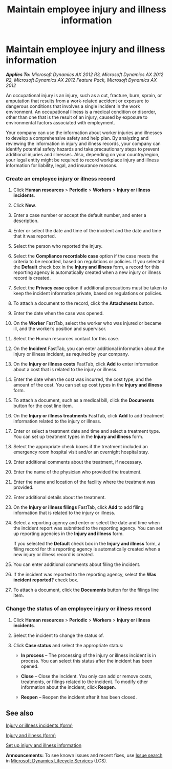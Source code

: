 ﻿---
title: Maintain employee injury and illness information
TOCTitle: Maintain employee injury and illness information
ms:assetid: c439a39e-f97d-42b0-9e9e-19a88ed27a21
ms:mtpsurl: https://technet.microsoft.com/en-us/library/Hh335177(v=AX.60)
ms:contentKeyID: 36687400
ms.date: 04/18/2014
mtps_version: v=AX.60
f1_keywords:
- employee
- worker
- sick
- ill
- illness
- injury
---

# Maintain employee injury and illness information 


_**Applies To:** Microsoft Dynamics AX 2012 R3, Microsoft Dynamics AX 2012 R2, Microsoft Dynamics AX 2012 Feature Pack, Microsoft Dynamics AX 2012_

An occupational injury is an injury, such as a cut, fracture, burn, sprain, or amputation that results from a work-related accident or exposure to dangerous conditions that involves a single incident in the work environment. An occupational illness is a medical condition or disorder, other than one that is the result of an injury, caused by exposure to environmental factors associated with employment.

Your company can use the information about worker injuries and illnesses to develop a comprehensive safety and help plan. By analyzing and reviewing the information in injury and illness records, your company can identify potential safety hazards and take precautionary steps to prevent additional injuries and illnesses. Also, depending on your country/region, your legal entity might be required to record workplace injury and illness information for liability, legal, and insurance reasons.

### Create an employee injury or illness record

1.  Click **Human resources** \> **Periodic** \> **Workers** \> **Injury or illness incidents**.

2.  Click **New**.

3.  Enter a case number or accept the default number, and enter a description.

4.  Enter or select the date and time of the incident and the date and time that it was reported.

5.  Select the person who reported the injury.

6.  Select the **Compliance recordable case** option if the case meets the criteria to be recorded, based on regulations or policies. If you selected the **Default** check box in the **Injury and illness** form, a record for this reporting agency is automatically created when a new injury or illness record is created.

7.  Select the **Privacy case** option if additional precautions must be taken to keep the incident information private, based on regulations or policies.

8.  To attach a document to the record, click the **Attachments** button.

9.  Enter the date when the case was opened.

10. On the **Worker** FastTab, select the worker who was injured or became ill, and the worker’s position and supervisor.

11. Select the Human resources contact for this case.

12. On the **Incident** FastTab, you can enter additional information about the injury or illness incident, as required by your company.

13. On the **Injury or illness costs** FastTab, click **Add** to enter information about a cost that is related to the injury or illness.

14. Enter the date when the cost was incurred, the cost type, and the amount of the cost. You can set up cost types in the **Injury and illness** form.

15. To attach a document, such as a medical bill, click the **Documents** button for the cost line item.

16. On the **Injury or illness treatments** FastTab, click **Add** to add treatment information related to the injury or illness.

17. Enter or select a treatment date and time and select a treatment type. You can set up treatment types in the **Injury and illness** form.

18. Select the appropriate check boxes if the treatment included an emergency room hospital visit and/or an overnight hospital stay.

19. Enter additional comments about the treatment, if necessary.

20. Enter the name of the physician who provided the treatment.

21. Enter the name and location of the facility where the treatment was provided.

22. Enter additional details about the treatment.

23. On the **Injury or illness filings** FastTab, click **Add** to add filing information that is related to the injury or illness.

24. Select a reporting agency and enter or select the date and time when the incident report was submitted to the reporting agency. You can set up reporting agencies in the **Injury and illness** form.
    
    If you selected the **Default** check box in the **Injury and illness** form, a filing record for this reporting agency is automatically created when a new injury or illness record is created.

25. You can enter additional comments about filing the incident.

26. If the incident was reported to the reporting agency, select the **Was incident reported?** check box.

27. To attach a document, click the **Documents** button for the filings line item.

### Change the status of an employee injury or illness record

1.  Click **Human resources** \> **Periodic** \> **Workers** \> **Injury or illness incidents**.

2.  Select the incident to change the status of.

3.  Click **Case status** and select the appropriate status:
    
      - **In process** – The processing of the injury or illness incident is in process. You can select this status after the incident has been opened.
    
      - **Close** – Close the incident. You only can add or remove costs, treatments, or filings related to the incident. To modify other information about the incident, click **Reopen**.
    
      - **Reopen** – Reopen the incident after it has been closed.

## See also

[Injury or illness incidents (form)](https://technet.microsoft.com/en-us/library/hh242816\(v=ax.60\))

[Injury and illness (form)](https://technet.microsoft.com/en-us/library/hh208628\(v=ax.60\))

[Set up injury and illness information](set-up-injury-and-illness-information.md)

  
**Announcements:** To see known issues and recent fixes, use [Issue search](http://go.microsoft.com/fwlink/?linkid=389258) in [Microsoft Dynamics Lifecycle Services](http://go.microsoft.com/fwlink/?linkid=306505) (LCS).

